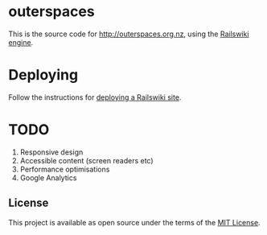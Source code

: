 outerspaces
===========

This is the source code for http://outerspaces.org.nz, using the [Railswiki engine](https://github.com/soundasleep/railswiki/).

# Deploying

Follow the instructions for [deploying a Railswiki site](https://github.com/soundasleep/railswiki/blob/master/DEPLOY.md).

# TODO

1. Responsive design
1. Accessible content (screen readers etc)
1. Performance optimisations
1. Google Analytics

## License

This project is available as open source under the terms of the [MIT License](http://opensource.org/licenses/MIT).

